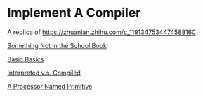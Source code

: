 # Implement A Compiler

A replica of https://zhuanlan.zhihu.com/c_1191347534474588160

[Something Not in the School Book](something-not-in-the-school-book.md)

[Basic Basics](basic-basics.md)

[Interpreted v.s. Compiled](interpreted-vs-compiled.md)

[A Processor Named Primitive](a-processor-named-primitive.md)
